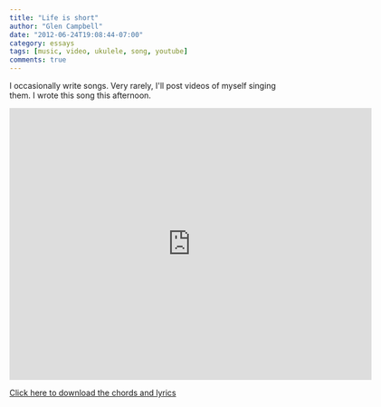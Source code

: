 ```yaml
---
title: "Life is short"
author: "Glen Campbell"
date: "2012-06-24T19:08:44-07:00"
category: essays
tags: [music, video, ukulele, song, youtube]
comments: true
---
```


I occasionally write songs. Very rarely, I'll post videos of myself singing them. I wrote this song this afternoon.

<iframe width="640" height="480" src="http://www.youtube.com/embed/jeJFPfKQ6js" frameborder="0" allowfullscreen></iframe>

[Click here to download the chords and lyrics](http://cdn.broadpool.com/life-is-short.pdf)
